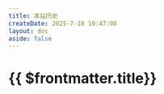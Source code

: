```yaml
---
title: 本站历史
createDate: 2025-7-18 10:47:00
layout: doc
aside: false
---
```

<script setup>
import history from '../src/components/history.vue'

</script>

# {{ $frontmatter.title}}

<history/>
